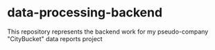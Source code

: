 # data-processing-backend
This repository represents the backend work for my pseudo-company "CityBucket" data reports project
